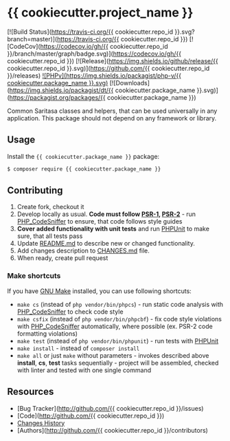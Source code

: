 # {{ cookiecutter.project_name }}

[![Build Status](https://travis-ci.org/{{ cookiecutter.repo_id }}.svg?branch=master)](https://travis-ci.org/{{ cookiecutter.repo_id }})
[![CodeCov](https://codecov.io/gh/{{ cookiecutter.repo_id }}/branch/master/graph/badge.svg)](https://codecov.io/gh/{{ cookiecutter.repo_id }})
[![Release](https://img.shields.io/github/release/{{ cookiecutter.repo_id }}.svg)](https://github.com/{{ cookiecutter.repo_id }}/releases)
[![PHPv](https://img.shields.io/packagist/php-v/{{ cookiecutter.package_name }}.svg)](http://www.php.net)
[![Downloads](https://img.shields.io/packagist/dt/{{ cookiecutter.package_name }}.svg)](https://packagist.org/packages/{{ cookiecutter.package_name }})

Common Saritasa classes and helpers, that can be used universally in any application.
This package should not depend on any framework or library.

## Usage

Install the ```{{ cookiecutter.package_name }}``` package:

```bash
$ composer require {{ cookiecutter.package_name }}
```


## Contributing

1. Create fork, checkout it
2. Develop locally as usual. **Code must follow [PSR-1](http://www.php-fig.org/psr/psr-1/), [PSR-2](http://www.php-fig.org/psr/psr-2/)** -
    run [PHP_CodeSniffer](https://github.com/squizlabs/PHP_CodeSniffer) to ensure, that code follows style guides
3. **Cover added functionality with unit tests** and run [PHPUnit](https://phpunit.de/) to make sure, that all tests pass
4. Update [README.md](README.md) to describe new or changed functionality.
5. Add changes description to [CHANGES.md](CHANGES.md) file.
6. When ready, create pull request

### Make shortcuts

If you have [GNU Make](https://www.gnu.org/software/make/) installed, you can use following shortcuts:

* ```make cs``` (instead of ```php vendor/bin/phpcs```) -
    run static code analysis with [PHP_CodeSniffer](https://github.com/squizlabs/PHP_CodeSniffer)
    to check code style
* ```make csfix``` (instead of ```php vendor/bin/phpcbf```) -
    fix code style violations with [PHP_CodeSniffer](https://github.com/squizlabs/PHP_CodeSniffer)
    automatically, where possible (ex. PSR-2 code formatting violations)
* ```make test``` (instead of ```php vendor/bin/phpunit```) -
    run tests with [PHPUnit](https://phpunit.de/)
* ```make install``` - instead of ```composer install```
* ```make all``` or just ```make``` without parameters -
    invokes described above **install**, **cs**, **test** tasks sequentially -
    project will be assembled, checked with linter and tested with one single command

## Resources

* [Bug Tracker](http://github.com/{{ cookiecutter.repo_id }}/issues)
* [Code](http://github.com/{{ cookiecutter.repo_id }})
* [Changes History](CHANGES.md)
* [Authors](http://github.com/{{ cookiecutter.repo_id }}/contributors)
